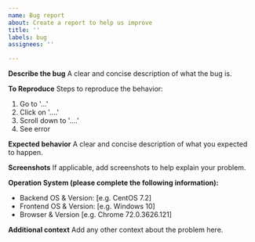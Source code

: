 ```yaml
---
name: Bug report
about: Create a report to help us improve
title: ''
labels: bug
assignees: ''

---
```


**Describe the bug**
A clear and concise description of what the bug is.

**To Reproduce**
Steps to reproduce the behavior:
1. Go to '...'
2. Click on '....'
3. Scroll down to '....'
4. See error

**Expected behavior**
A clear and concise description of what you expected to happen.

**Screenshots**
If applicable, add screenshots to help explain your problem.

**Operation System (please complete the following information):**
 - Backend OS & Version: [e.g. CentOS 7.2]
 - Frontend OS & Version: [e.g. Windows 10]
 - Browser & Version [e.g. Chrome 72.0.3626.121]

**Additional context**
Add any other context about the problem here.
